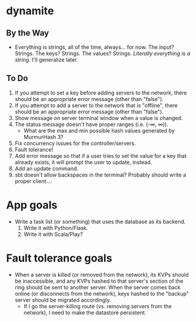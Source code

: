 dynamite
=========

## By the Way
- Everything is strings, all of the time, always... for now. The input? Strings. The keys? Strings. The values? Strings. *Literally everything is a string.* I'll generalize later.

## To Do
1. If you attempt to set a key before adding servers to the network, there should be an appropriate error message (other than "false").
2. If you attempt to add a server to the network that is "offline", there should be an appropriate error message (other than "false").
3. Show message on server terminal window when a value is changed.
4. The status message doesn't have proper ranges (i.e. (-∞, ∞)).
	- What are the max and min possible hash values generated by MurmurHash 3?
5. Fix concurrency issues for the controller/servers.
6. Fault tolerance!
7. Add error message so that if a user tries to set the value for a key that already exists, it will prompt the user to update, instead.
8. Add an update command.
9. sbt doesn't allow backspaces in the terminal? Probably should write a proper client....

# App goals
- Write a task list (or something) that uses the database as its backend.
	1. Write it with Python/Flask.
	2. Write it with Scala/Play?

# Fault tolerance goals
- When a server is killed (or removed from the network), its KVPs should be inaccessible, and any KVPs hashed to that server's section of the ring should be sent to another server. When the server comes back online (or disconnects from the network), keys hashed to the "backup" server should be migrated accordingly.
	- If I go the server-killing route (vs. removing servers from the network), I need to make the datastore persistent.